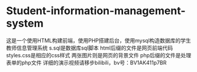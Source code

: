 # Student-information-management-system
这是一个使用HTML构建前端，使用PHP搭建后台，使用mysql构造数据库的学生教师信息管理系统
s.sql是数据库sql脚本
html后缀的文件是网页前端代码
styles.css是相应的css样式
两张图片则是网页的背景文件
php后缀的文件是处理表单的php文件
详细的演示视频请移步bilibili，bv号：BV1AK411p7BR
